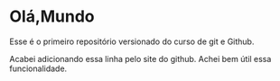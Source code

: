 # Olá,Mundo
 Esse é o primeiro repositório versionado do curso de git e Github.



Acabei adicionando essa linha pelo site do github. Achei bem útil essa funcionalidade.
